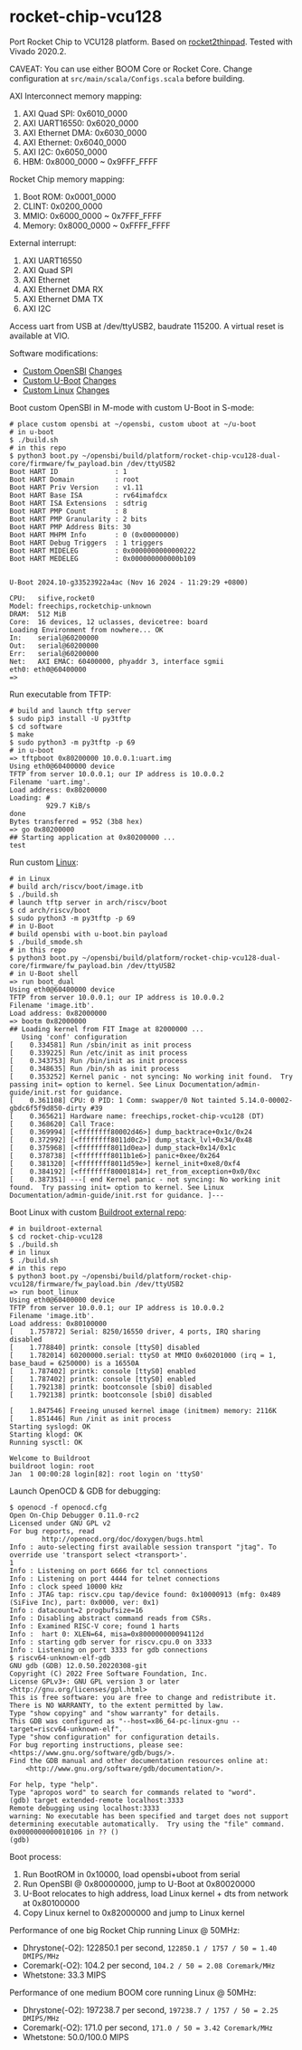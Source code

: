 # rocket-chip-vcu128

Port Rocket Chip to VCU128 platform. Based on [rocket2thinpad](https://github.com/jiegec/rocket2thinpad). Tested with Vivado 2020.2.

CAVEAT: You can use either BOOM Core or Rocket Core. Change configuration at `src/main/scala/Configs.scala` before building.

AXI Interconnect memory mapping:

1. AXI Quad SPI: 0x6010_0000
2. AXI UART16550: 0x6020_0000
3. AXI Ethernet DMA: 0x6030_0000
4. AXI Ethernet: 0x6040_0000
5. AXI I2C: 0x6050_0000
6. HBM: 0x8000_0000 ~ 0x9FFF_FFFF

Rocket Chip memory mapping:

1. Boot ROM: 0x0001_0000
2. CLINT: 0x0200_0000
3. MMIO: 0x6000_0000 ~ 0x7FFF_FFFF
4. Memory: 0x8000_0000 ~ 0xFFFF_FFFF

External interrupt:

1. AXI UART16550
2. AXI Quad SPI
3. AXI Ethernet
4. AXI Ethernet DMA RX
5. AXI Ethernet DMA TX
6. AXI I2C

Access uart from USB at /dev/ttyUSB2, baudrate 115200. A virtual reset is available at VIO.

Software modifications:

- [Custom OpenSBI](https://github.com/jiegec/opensbi/tree/rocket-chip-vcu128) [Changes](https://github.com/jiegec/opensbi/compare/master...jiegec:opensbi:rocket-chip-vcu128?expand=1)
- [Custom U-Boot](https://github.com/jiegec/u-boot/tree/rocket-chip-vcu128) [Changes](https://github.com/jiegec/u-boot/compare/master...jiegec:u-boot:rocket-chip-vcu128?expand=1)
- [Custom Linux](https://github.com/jiegec/linux/tree/rocket-chip-vcu128) [Changes](https://github.com/jiegec/linux/compare/master...jiegec:linux:rocket-chip-vcu128?expand=1)

Boot custom OpenSBI in M-mode with custom U-Boot in S-mode:

```shell
# place custom opensbi at ~/opensbi, custom uboot at ~/u-boot
# in u-boot
$ ./build.sh
# in this repo
$ python3 boot.py ~/opensbi/build/platform/rocket-chip-vcu128-dual-core/firmware/fw_payload.bin /dev/ttyUSB2
Boot HART ID              : 1
Boot HART Domain          : root
Boot HART Priv Version    : v1.11
Boot HART Base ISA        : rv64imafdcx
Boot HART ISA Extensions  : sdtrig
Boot HART PMP Count       : 8
Boot HART PMP Granularity : 2 bits
Boot HART PMP Address Bits: 30
Boot HART MHPM Info       : 0 (0x00000000)
Boot HART Debug Triggers  : 1 triggers
Boot HART MIDELEG         : 0x0000000000000222
Boot HART MEDELEG         : 0x000000000000b109


U-Boot 2024.10-g33523922a4ac (Nov 16 2024 - 11:29:29 +0800)

CPU:   sifive,rocket0
Model: freechips,rocketchip-unknown
DRAM:  512 MiB
Core:  16 devices, 12 uclasses, devicetree: board
Loading Environment from nowhere... OK
In:    serial@60200000
Out:   serial@60200000
Err:   serial@60200000
Net:   AXI EMAC: 60400000, phyaddr 3, interface sgmii
eth0: eth0@60400000
=>
```

Run executable from TFTP:

```shell
# build and launch tftp server
$ sudo pip3 install -U py3tftp
$ cd software
$ make
$ sudo python3 -m py3tftp -p 69
# in u-boot
=> tftpboot 0x80200000 10.0.0.1:uart.img
Using eth0@60400000 device
TFTP from server 10.0.0.1; our IP address is 10.0.0.2
Filename 'uart.img'.
Load address: 0x80200000
Loading: #
         929.7 KiB/s
done
Bytes transferred = 952 (3b8 hex)
=> go 0x80200000
## Starting application at 0x80200000 ...
test
```

Run custom [Linux](https://github.com/jiegec/linux/tree/rocket-chip-vcu128):

```shell
# in Linux
# build arch/riscv/boot/image.itb
$ ./build.sh
# launch tftp server in arch/riscv/boot
$ cd arch/riscv/boot
$ sudo python3 -m py3tftp -p 69
# in U-Boot
# build opensbi with u-boot.bin payload
$ ./build_smode.sh
# in this repo
$ python3 boot.py ~/opensbi/build/platform/rocket-chip-vcu128-dual-core/firmware/fw_payload.bin /dev/ttyUSB2
# in U-Boot shell
=> run boot_dual
Using eth0@60400000 device
TFTP from server 10.0.0.1; our IP address is 10.0.0.2
Filename 'image.itb'.
Load address: 0x82000000
=> bootm 0x82000000
## Loading kernel from FIT Image at 82000000 ...
   Using 'conf' configuration
[    0.334581] Run /sbin/init as init process
[    0.339225] Run /etc/init as init process
[    0.343753] Run /bin/init as init process
[    0.348635] Run /bin/sh as init process
[    0.353252] Kernel panic - not syncing: No working init found.  Try passing init= option to kernel. See Linux Documentation/admin-guide/init.rst for guidance.
[    0.361108] CPU: 0 PID: 1 Comm: swapper/0 Not tainted 5.14.0-00002-gbdc6f5f9d850-dirty #39
[    0.365621] Hardware name: freechips,rocket-chip-vcu128 (DT)
[    0.368620] Call Trace:
[    0.369994] [<ffffffff80002d46>] dump_backtrace+0x1c/0x24
[    0.372992] [<ffffffff8011d0c2>] dump_stack_lvl+0x34/0x48
[    0.375968] [<ffffffff8011d0ea>] dump_stack+0x14/0x1c
[    0.378738] [<ffffffff8011b1e6>] panic+0xee/0x264
[    0.381320] [<ffffffff8011d59e>] kernel_init+0xe8/0xf4
[    0.384192] [<ffffffff80001814>] ret_from_exception+0x0/0xc
[    0.387351] ---[ end Kernel panic - not syncing: No working init found.  Try passing init= option to kernel. See Linux Documentation/admin-guide/init.rst for guidance. ]---
```

Boot Linux with custom [Buildroot external repo](https://github.com/jiegec/buildroot-external/tree/master/rocket-chip-vcu128):

```shell
# in buildroot-external
$ cd rocket-chip-vcu128
$ ./build.sh
# in linux
$ ./build.sh
# in this repo
$ python3 boot.py ~/opensbi/build/platform/rocket-chip-vcu128/firmware/fw_payload.bin /dev/ttyUSB2
=> run boot_linux
Using eth0@60400000 device
TFTP from server 10.0.0.1; our IP address is 10.0.0.2
Filename 'image.itb'.
Load address: 0x80100000
[    1.757872] Serial: 8250/16550 driver, 4 ports, IRQ sharing disabled
[    1.778840] printk: console [ttyS0] disabled
[    1.782014] 60200000.serial: ttyS0 at MMIO 0x60201000 (irq = 1, base_baud = 6250000) is a 16550A
[    1.787402] printk: console [ttyS0] enabled
[    1.787402] printk: console [ttyS0] enabled
[    1.792138] printk: bootconsole [sbi0] disabled
[    1.792138] printk: bootconsole [sbi0] disabled

[    1.847546] Freeing unused kernel image (initmem) memory: 2116K
[    1.851446] Run /init as init process
Starting syslogd: OK
Starting klogd: OK
Running sysctl: OK

Welcome to Buildroot
buildroot login: root
Jan  1 00:00:28 login[82]: root login on 'ttyS0'
```

Launch OpenOCD & GDB for debugging:

```shell
$ openocd -f openocd.cfg
Open On-Chip Debugger 0.11.0-rc2
Licensed under GNU GPL v2
For bug reports, read
        http://openocd.org/doc/doxygen/bugs.html
Info : auto-selecting first available session transport "jtag". To override use 'transport select <transport>'.
1
Info : Listening on port 6666 for tcl connections
Info : Listening on port 4444 for telnet connections
Info : clock speed 10000 kHz
Info : JTAG tap: riscv.cpu tap/device found: 0x10000913 (mfg: 0x489 (SiFive Inc), part: 0x0000, ver: 0x1)
Info : datacount=2 progbufsize=16
Info : Disabling abstract command reads from CSRs.
Info : Examined RISC-V core; found 1 harts
Info :  hart 0: XLEN=64, misa=0x800000000094112d
Info : starting gdb server for riscv.cpu.0 on 3333
Info : Listening on port 3333 for gdb connections
$ riscv64-unknown-elf-gdb
GNU gdb (GDB) 12.0.50.20220308-git
Copyright (C) 2022 Free Software Foundation, Inc.
License GPLv3+: GNU GPL version 3 or later <http://gnu.org/licenses/gpl.html>
This is free software: you are free to change and redistribute it.
There is NO WARRANTY, to the extent permitted by law.
Type "show copying" and "show warranty" for details.
This GDB was configured as "--host=x86_64-pc-linux-gnu --target=riscv64-unknown-elf".
Type "show configuration" for configuration details.
For bug reporting instructions, please see:
<https://www.gnu.org/software/gdb/bugs/>.
Find the GDB manual and other documentation resources online at:
    <http://www.gnu.org/software/gdb/documentation/>.

For help, type "help".
Type "apropos word" to search for commands related to "word".
(gdb) target extended-remote localhost:3333
Remote debugging using localhost:3333
warning: No executable has been specified and target does not support
determining executable automatically.  Try using the "file" command.
0x0000000000010106 in ?? ()
(gdb) 
```

Boot process:

1. Run BootROM in 0x10000, load opensbi+uboot from serial
2. Run OpenSBI @ 0x80000000, jump to U-Boot at 0x80020000
3. U-Boot relocates to high address, load Linux kernel + dts from network at 0x80100000
4. Copy Linux kernel to 0x82000000 and jump to Linux kernel

Performance of one big Rocket Chip running Linux @ 50MHz:

- Dhrystone(-O2): 122850.1 per second, `122850.1 / 1757 / 50 = 1.40 DMIPS/MHz`
- Coremark(-O2): 104.2 per second, `104.2 / 50 = 2.08 Coremark/MHz`
- Whetstone: 33.3 MIPS

Performance of one medium BOOM core running Linux @ 50MHz:

- Dhrystone(-O2): 197238.7 per second, `197238.7 / 1757 / 50 = 2.25 DMIPS/MHz`
- Coremark(-O2): 171.0 per second, `171.0 / 50 = 3.42 Coremark/MHz`
- Whetstone: 50.0/100.0 MIPS
